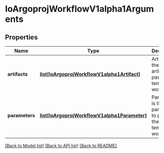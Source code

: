 # IoArgoprojWorkflowV1alpha1Arguments

## Properties
Name | Type | Description | Notes
------------ | ------------- | ------------- | -------------
**artifacts** | [**list[IoArgoprojWorkflowV1alpha1Artifact]**](IoArgoprojWorkflowV1alpha1Artifact.md) | Artifacts is the list of artifacts to pass to the template or workflow | [optional] 
**parameters** | [**list[IoArgoprojWorkflowV1alpha1Parameter]**](IoArgoprojWorkflowV1alpha1Parameter.md) | Parameters is the list of parameters to pass to the template or workflow | [optional] 

[[Back to Model list]](../README.md#documentation-for-models) [[Back to API list]](../README.md#documentation-for-api-endpoints) [[Back to README]](../README.md)


